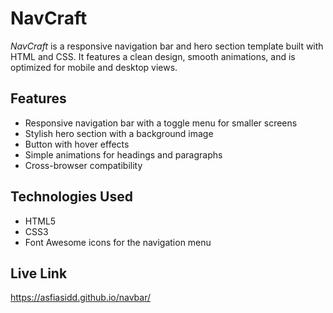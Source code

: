 # NavCraft

*NavCraft* is a responsive navigation bar and hero section template built with HTML and CSS. It features a clean design, smooth animations, and is optimized for mobile and desktop views.

## Features
- Responsive navigation bar with a toggle menu for smaller screens
- Stylish hero section with a background image
- Button with hover effects
- Simple animations for headings and paragraphs
- Cross-browser compatibility

## Technologies Used
- HTML5
- CSS3
- Font Awesome icons for the navigation menu

## Live Link

https://asfiasidd.github.io/navbar/

